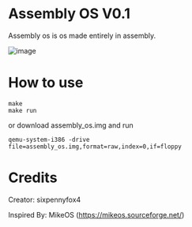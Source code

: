 # Assembly OS V0.1
Assembly os is os made entirely in assembly.

![image](https://github.com/user-attachments/assets/df5307ae-0d6e-48e1-bcd7-77d2f29c7b84)

# How to use

```
make
make run
```

or download assembly_os.img and run

```
qemu-system-i386 -drive file=assembly_os.img,format=raw,index=0,if=floppy
```

# Credits

Creator: sixpennyfox4

Inspired By: MikeOS (https://mikeos.sourceforge.net/)
